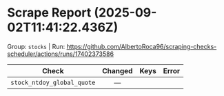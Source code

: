# Scrape Report (2025-09-02T11:41:22.436Z)

Group: `stocks`  |  Run: https://github.com/AlbertoRoca96/scraping-checks-scheduler/actions/runs/17402373586

| Check | Changed | Keys | Error |
|---|:---:|:--|:--|
| `stock_ntdoy_global_quote` | — |  |  |
